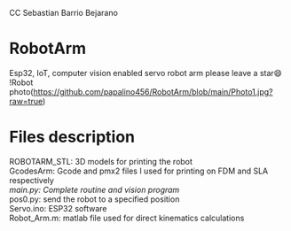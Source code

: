 CC Sebastian Barrio Bejarano
# RobotArm
Esp32, IoT, computer vision enabled servo robot arm  please leave a star😄
!Robot photo(https://github.com/papalino456/RobotArm/blob/main/Photo1.jpg?raw=true)

# Files description
ROBOTARM_STL: 3D models for printing the robot  
GcodesArm: Gcode and pmx2 files I used for printing on FDM and SLA respectively  
*main.py: Complete routine and vision program*  
pos0.py: send the robot to a specified position  
Servo.ino: ESP32 software  
Robot_Arm.m: matlab file used for direct kinematics calculations  
